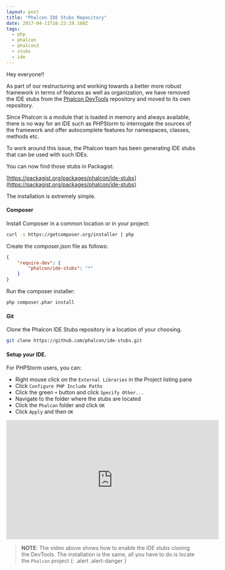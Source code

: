 ```yaml
---
layout: post
title: "Phalcon IDE Stubs Repository"
date: 2017-04-11T16:23:19.160Z
tags: 
  - php
  - phalcon
  - phalcon3
  - stubs
  - ide
---
```

Hey everyone!!

As part of our restructuring and working towards a better more robust framework in terms of features as well as organization, we have removed the IDE stubs from the [Phalcon DevTools](https://github.com/phalcon/phalcon-devtools/) repository and moved to its own repository.

Since Phalcon is a module that is loaded in memory and always available, there is no way for an IDE such as PHPStorm to interrogate the sources of the framework and offer autocomplete features for namespaces, classes, methods etc.

To work around this issue, the Phalcon team has been generating IDE stubs that can be used with such IDEs.

<!--more-->
You can now find those stubs in Packagist:

[https://packagist.org/packages/phalcon/ide-stubs](https://packagist.org/packages/phalcon/ide-stubs)

The installation is extremely simple. 

#### Composer
Install Composer in a common location or in your project:

```bash
curl -s https://getcomposer.org/installer | php
```

Create the composer.json file as follows:

```json
{
    "require-dev": {
        "phalcon/ide-stubs": "*"
    }
}
```

Run the composer installer:

```bash
php composer.phar install
```

#### Git
Clone the Phalcon IDE Stubs repository in a location of your choosing.
```bash
git clone https://github.com/phalcon/ide-stubs.git
```

#### Setup your IDE.
For PHPStorm users, you can:
 
- Right mouse click on the `External Libraries` in the Project listing pane
- Click `Configure PHP Include Paths`
- Click the green `+` button and click `Specify Other...`
- Navigate to the folder where the stubs are located
- Click the `Phalcon` folder and click `OK`
- Click `Apply` and then `OK`

<iframe width="560" height="315" src="https://www.youtube.com/embed/UbUx_6Cs6r4" frameborder="0" allowfullscreen></iframe>

> **NOTE**: The video above shows how to enable the IDE stubs cloning the DevTools. The installation is the same, all you have to do is locate the <code>Phalcon</code> project
{: .alert .alert-danger }
